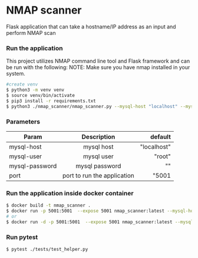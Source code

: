 # NMAP scanner
Flask application that can take a hostname/IP address as an input and perform NMAP scan

### Run the application
This project utilizes NMAP command line tool and Flask framework and can be run with the following:
NOTE: Make sure you have nmap installed in your system.
```bash
#create venv
$ python3 -m venv venv
$ source venv/bin/activate
$ pip3 install -r requirements.txt
$ python3 ./nmap_scanner/nmap_scanner.py --mysql-host "localhost" --mysql-user "root" --mysql-password "" --port 5001
```
### Parameters
| Param          | Description                 | default     |
| -------------- |:---------------------------:| -----------:|
| mysql-host     | mysql host                  | "localhost" |
| mysql-user     | mysql user                  | "root"      |
| mysql-password | mysql password              | ""          |
| port           | port to run the application | "5001       |

### Run the application inside docker container
```bash
$ docker build -t nmap_scanner .
$ docker run -p 5001:5001  --expose 5001 nmap_scanner:latest --mysql-host "host.docker.internal" --mysql-user "root" --mysql-password "" --port 5001
# or
$ docker run -d -p 5001:5001  --expose 5001 nmap_scanner:latest --mysql-host "host.docker.internal" --mysql-user "root" --mysql-password "" --port 5001
```

### Run pytest
```bash
$ pytest ./tests/test_helper.py